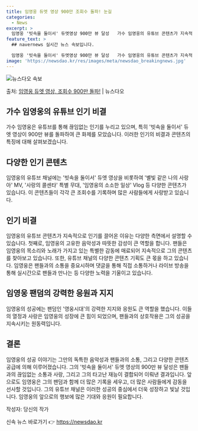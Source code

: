 ```yaml
---
title: 임영웅 듀엣 영상 900만 조회수 돌파! 눈길
categories:
  - News
excerpt: >
  임영웅 '빗속을 둘이서' 듀엣영상 900만 뷰 달성   가수 임영웅의 유튜브 콘텐츠가 지속적으로 인기를 얻으…
feature_text: >
  ## navernews 실시간 뉴스 속보입니다.

  임영웅 '빗속을 둘이서' 듀엣영상 900만 뷰 달성   가수 임영웅의 유튜브 콘텐츠가 지속적으로 인기를 얻으…
image: 'https://newsdao.kr/res/images/meta/newsdao_breakingnews.jpg'
---
```


![뉴스다오 속보](https://newsdao.kr/res/images/meta/newsdao_breakingnews.jpg)

<p>출처: <a href="https://newsdao.kr/4618" rel="dofollow">임영웅 듀엣 영상, 조회수 900만 돌파!</a> | 뉴스다오</p>

<h2>가수 임영웅의 유튜브 인기 비결</h2>

가수 임영웅은 유튜브를 통해 끊임없는 인기를 누리고 있으며, 특히 '빗속을 둘이서' 듀엣 영상이 900만 뷰를 돌파하여 큰 화제를 모았습니다. 이러한 인기의 비결과 콘텐츠의 특징에 대해 살펴보겠습니다.

<h2>다양한 인기 콘텐츠</h2>

임영웅의 유튜브 채널에는 '빗속을 둘이서' 듀엣 영상을 비롯하여 '별빛 같은 나의 사랑아' MV, '사랑의 콜센타' 특별 무대, '임영웅의 소소한 일상' Vlog 등 다양한 콘텐츠가 있습니다. 이 콘텐츠들이 각각 큰 조회수를 기록하며 많은 사람들에게 사랑받고 있습니다.

<h2>인기 비결</h2>

임영웅의 유튜브 콘텐츠가 지속적으로 인기를 끌어온 이유는 다양한 측면에서 설명할 수 있습니다. 첫째로, 임영웅의 고유한 음악성과 따뜻한 감성이 큰 역할을 합니다. 팬들은 임영웅의 목소리와 노래가 가지고 있는 특별한 감동에 매료되어 지속적으로 그의 콘텐츠를 찾아보고 있습니다. 또한, 유튜브 채널의 다양한 콘텐츠 기획도 큰 몫을 하고 있습니다. 임영웅은 팬들과의 소통을 중요시하며 댓글을 통해 직접 소통하거나 라이브 방송을 통해 실시간으로 팬들과 만나는 등 다양한 노력을 기울이고 있습니다.

<h2>임영웅 팬덤의 강력한 응원과 지지</h2>

임영웅의 성공에는 팬덤인 '영웅시대'의 강력한 지지와 응원도 큰 역할을 했습니다. 이들의 열정과 사랑은 임영웅의 성장에 큰 힘이 되었으며, 팬들과의 상호작용은 그의 성공을 지속시키는 원동력입니다.

<h2>결론</h2>

임영웅의 성공 이야기는 그만의 독특한 음악성과 팬들과의 소통, 그리고 다양한 콘텐츠 공급에 의해 이루어졌습니다. 그의 '빗속을 둘이서' 듀엣 영상의 900만 뷰 달성은 팬들과의 끊임없는 소통과 사랑, 그리고 그의 타고난 재능이 결합되어 이뤄낸 결과입니다. 앞으로도 임영웅은 그의 팬덤과 함께 더 많은 기록을 세우고, 더 많은 사람들에게 감동을 선사할 것입니다. 그의 유튜브 채널은 이러한 성공의 중심에서 더욱 성장하고 빛날 것입니다. 임영웅의 앞으로의 행보에 많은 기대와 응원이 필요합니다.

작성자: 당신의 작가 

신속 뉴스 바로가기 👉 <a href="https://newsdao.kr" rel="dofollow">https://newsdao.kr</a>


